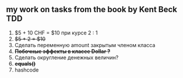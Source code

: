 my work on tasks from the book by Kent Beck TDD
-----------------------------------
1. $5 + 10 CHF = $10 при курсе 2 : 1
2. ~~$5 * 2 = $10~~
3. Сделать переменную amount закрытым членом класса
4. ~~**Побочные эффекты в класее Dollar ?**~~
5. Сделать округление денежных величин?
6. ~~**equals()**~~
7. hashcode
